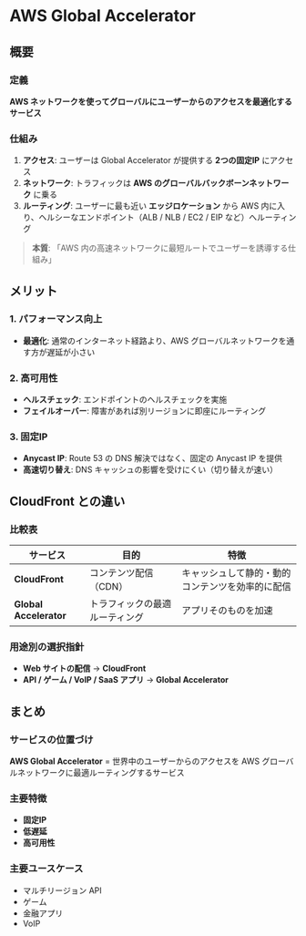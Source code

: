 # AWS Global Accelerator

## 概要

### 定義
**AWS ネットワークを使ってグローバルにユーザーからのアクセスを最適化するサービス**

### 仕組み

1. **アクセス**: ユーザーは Global Accelerator が提供する **2つの固定IP** にアクセス
2. **ネットワーク**: トラフィックは **AWS のグローバルバックボーンネットワーク** に乗る
3. **ルーティング**: ユーザーに最も近い **エッジロケーション** から AWS 内に入り、ヘルシーなエンドポイント（ALB / NLB / EC2 / EIP など）へルーティング

> **本質**: 「AWS 内の高速ネットワークに最短ルートでユーザーを誘導する仕組み」

## メリット

### 1. パフォーマンス向上
- **最適化**: 通常のインターネット経路より、AWS グローバルネットワークを通す方が遅延が小さい

### 2. 高可用性
- **ヘルスチェック**: エンドポイントのヘルスチェックを実施
- **フェイルオーバー**: 障害があれば別リージョンに即座にルーティング

### 3. 固定IP
- **Anycast IP**: Route 53 の DNS 解決ではなく、固定の Anycast IP を提供
- **高速切り替え**: DNS キャッシュの影響を受けにくい（切り替えが速い）

## CloudFront との違い

### 比較表

| サービス | 目的 | 特徴 |
|---------|------|------|
| **CloudFront** | コンテンツ配信（CDN） | キャッシュして静的・動的コンテンツを効率的に配信 |
| **Global Accelerator** | トラフィックの最適ルーティング | アプリそのものを加速 |

### 用途別の選択指針

- **Web サイトの配信** → **CloudFront**
- **API / ゲーム / VoIP / SaaS アプリ** → **Global Accelerator**

## まとめ

### サービスの位置づけ
**AWS Global Accelerator** = 世界中のユーザーからのアクセスを AWS グローバルネットワークに最適ルーティングするサービス

### 主要特徴
- **固定IP**
- **低遅延**
- **高可用性**

### 主要ユースケース
- マルチリージョン API
- ゲーム
- 金融アプリ
- VoIP